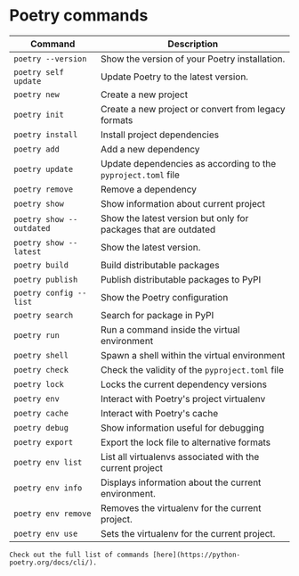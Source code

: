 # Poetry commands

| Command | Description |
| --- | --- |
| `poetry --version` | Show the version of your Poetry installation. |
| `poetry self update` | Update Poetry to the latest version. |
| `poetry new` | Create a new project |
| `poetry init` | Create a new project or convert from legacy formats |
| `poetry install` | Install project dependencies |
| `poetry add` | Add a new dependency |
| `poetry update` | Update dependencies as according to the `pyproject.toml` file |
| `poetry remove` | Remove a dependency |
| `poetry show` | Show information about current project |
| `poetry show --outdated` | Show the latest version but only for packages that are outdated |
| `poetry show --latest` | Show the latest version. |
| `poetry build` | Build distributable packages |
| `poetry publish` | Publish distributable packages to PyPI |
| `poetry config --list` | Show the Poetry configuration |
| `poetry search` | Search for package in PyPI |
| `poetry run` | Run a command inside the virtual environment |
| `poetry shell` | Spawn a shell within the virtual environment |
| `poetry check` | Check the validity of the `pyproject.toml` file |
| `poetry lock` | Locks the current dependency versions |
| `poetry env` | Interact with Poetry's project virtualenv |
| `poetry cache` | Interact with Poetry's cache |
| `poetry debug` | Show information useful for debugging |
| `poetry export` | Export the lock file to alternative formats |
| `poetry env list` | List all virtualenvs associated with the current project |
| `poetry env info` | Displays information about the current environment. |
| `poetry env remove` | Removes the virtualenv for the current project. |
| `poetry env use` | Sets the virtualenv for the current project. |

```admonish info title="Poetry's CLI"
Check out the full list of commands [here](https://python-poetry.org/docs/cli/).
```
